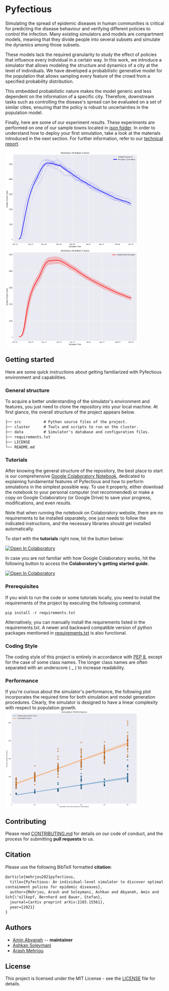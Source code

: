 # Pyfectious

Simulating the spread of epidemic diseases in human communities is critical for predicting the disease behaviour and verifying different policies to control the infection. Many existing simulators and models are compartment models, meaning that they divide people into several subsets and simulate the dynamics among those subsets. 

These models lack the required granularity to study the effect of policies that influence every individual in a certain way. In this work, we introduce a simulator that allows modeling the structure and dynamics of a city at the level of individuals. We have developed a probabilistic generative model for the population that allows sampling every feature of the crowd from a specified probability distribution. 

This embedded probabilistic nature makes the model generic and less dependent on the information of a specific city. Therefore, downstream tasks such as controlling the disease's spread can be evaluated on a set of similar cities, ensuring that the policy is robust to uncertainties in the population model.

Finally, here are some of our experiment results. These experiments are performed on one of our sample towns located in [json folder](data/json). In order to understand how to deploy your first simulation, take a look at the materials introduced in the next section. For further information, refer to our [technical report](https://arxiv.org/abs/2103.15561). 

<p float="left">
<img src="data/figure/Normal_Executions_Plus_Average.png" align="center" alt="Normal_Executions_Plus_Average" width="420" height="310" /> <img src="data/figure/Normal_Executions_Plus_Error_Band.png" align="center" alt="Normal_Executions_Plus_Error_Band" width="420" height="310" />
</p>

## Getting started

Here are some quick instructions about getting familiarized with Pyfectious environment and capabilities.

### General structure
To acquire a better understanding of the simulator's environment and features, you just need to clone the repository into your local machine. At first glance, the overall structure of the project appears below.
    
    ├── src          # Python source files of the project. 
    ├── cluster      # Tools and scripts to run on the cluster.
    ├── data         # Simulator's database and configuration files.
    ├── requirements.txt 
    ├── LICENSE
    └── README.md

### Tutorials
After knowing the general structure of the repository, 
the best place to start is our comprehensive [Google Colaboratory Notebook](https://colab.research.google.com/drive/1LNOwU-qUjLaHQpqIoKuUZyaNN77BQN3u?usp=sharing), dedicated to explaining 
fundamental features of Pyfectious and how to perform simulations in the simplest possible way. To use it properly, either download
the notebook to your personal computer (not recommended) or make a copy on Google Colaboratory (or Google Drive) to save your progress, modifications, and even results.


Note that when running the notebook on Colaboratory website, there are no requirements to be installed separately, one just needs
to follow the indicated instructions, and the necessary libraries should get installed automatically. 

To start with the **tutorials** right now, hit the button below:

[![Open In Colaboratory](https://colab.research.google.com/assets/colab-badge.svg)](https://colab.research.google.com/drive/14UYB9x0g5s7jyHO4DynqDJMXTaSM11eW?usp=sharing)

In case you are not familiar with how Google Colaboratory works, hit the following button to access the **Colaboratory's getting started guide**.

[![Open In Colaboratory](https://colab.research.google.com/assets/colab-badge.svg)](https://colab.research.google.com/notebooks/intro.ipynb)

### Prerequisites

If you wish to run the code or some tutorials locally, you need to install the requirements of the project 
by executing the following command. 

```commandline
pip install -r requirements.txt
```

Alternatively, you can manually install the requirements listed in the requirements.txt. A newer and backward compatible version of python packages mentioned in [requirements.txt](requirements.txt) is also functional. 

### Coding Style

The coding style of this project is entirely in accordance with [PEP 8](https://www.python.org/dev/peps/pep-0008/), except for the case of some class names. The longer class names are often separated with an underscore ( _ ) to increase readability.

### Performance 
If you're curious about the simulator's performance, the following plot incorporates the required time for both simulation and model generation procedures. Clearly, the simulator is designed to have a linear complexity with respect to population growth.
<img src="data/figure/Simulator_Performance.png" align="center" alt="Simulator_Performance" width="420" height="310" />

## Contributing

Please read [CONTRIBUTING.md](CONTRIBUTING.md) for details on our code of conduct, and the process for submitting **pull requests** to us.

## Citation

Please use the following BibTeX formatted **citation**:
    
    @article{mehrjou2021pyfectious,
      title={Pyfectious: An individual-level simulator to discover optimal containment polices for epidemic diseases},
      author={Mehrjou, Arash and Soleymani, Ashkan and Abyaneh, Amin and Sch{\"o}lkopf, Bernhard and Bauer, Stefan},
      journal={arXiv preprint arXiv:2103.15561},
      year={2021}
    }

## Authors

* [Amin Abyaneh](https://github.com/aminabyaneh) -- **maintainer**
* [Ashkan Soleymani](https://github.com/Ashkan-Soleymani98) 
* [Arash Mehrjou](https://github.com/amehrjou) 

## License

This project is licensed under the MIT License - see the [LICENSE](LICENSE) file for details.
